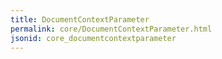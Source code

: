 ```yaml
---
title: DocumentContextParameter
permalink: core/DocumentContextParameter.html
jsonid: core_documentcontextparameter
---
```

